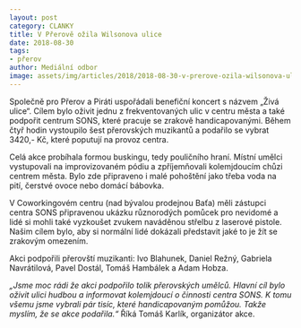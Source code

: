 ```yaml
---
layout: post
category: CLANKY
title: V Přerově ožila Wilsonova ulice
date: 2018-08-30
tags: 
- přerov
author: Mediální odbor
image: assets/img/articles/2018/2018-08-30-v-prerove-ozila-wilsonova-ulice.jpg  #751x422 pixelu
---
```

Společně pro Přerov a Piráti uspořádali benefiční koncert s názvem „Živá ulice“. Cílem bylo oživit jednu z frekventovaných ulic v centru města a také podpořit centrum SONS, které pracuje se zrakově handicapovanými. Během čtyř hodin vystoupilo šest přerovských muzikantů a podařilo se vybrat 3420,- Kč, které poputují na provoz centra.

Celá akce probíhala formou buskingu, tedy pouličního hraní. Místní umělci vystupovali na improvizovaném pódiu a zpříjemňovali kolemjdoucím chůzi centrem města. Bylo zde připraveno i malé pohoštění jako třeba voda na pití, čerstvé ovoce nebo domácí bábovka. 

V Coworkingovém centru (nad bývalou prodejnou Baťa) měli zástupci centra SONS připravenou ukázku různorodých pomůcek pro nevidomé a lidé si mohli také vyzkoušet zvukem naváděnou střelbu z laserové pistole. Našim cílem bylo, aby si normální lidé dokázali představit jaké to je žít se zrakovým omezením.

Akci podpořili přerovští muzikanti: Ivo Blahunek, Daniel Režný, Gabriela Navrátilová, Pavel Dostál, Tomáš Hambálek a Adam Hobza.

*„Jsme moc rádi že akci podpořilo tolik přerovských umělců. Hlavní cíl bylo oživit ulici hudbou a informovat kolemjdoucí o činnosti centra SONS. K tomu všemu jsme vybrali pár tisíc, které handicapovaným pomůžou. Takže myslím, že se akce podařila.“* Říká Tomáš Karlík, organizátor akce.